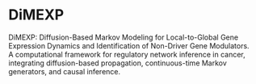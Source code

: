 # DiMEXP
DiMEXP: Diffusion-Based Markov Modeling for Local-to-Global Gene Expression Dynamics and Identification of Non-Driver Gene Modulators.<br>
A computational framework for regulatory network inference in cancer, integrating diffusion-based propagation, continuous-time Markov generators, and causal inference.
